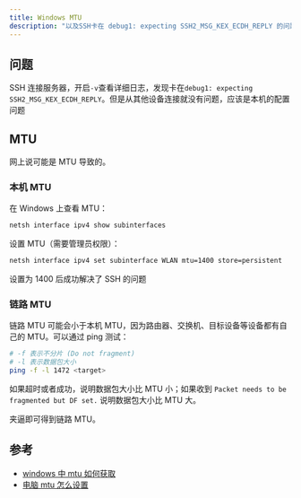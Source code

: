 ```yaml
---
title: Windows MTU
description: "以及SSH卡在 debug1: expecting SSH2_MSG_KEX_ECDH_REPLY 的问题"
---
```


## 问题

SSH 连接服务器，开启`-v`查看详细日志，发现卡在`debug1: expecting SSH2_MSG_KEX_ECDH_REPLY`。但是从其他设备连接就没有问题，应该是本机的配置问题

## MTU

网上说可能是 MTU 导致的。

### 本机 MTU

在 Windows 上查看 MTU：

```bash
netsh interface ipv4 show subinterfaces
```

设置 MTU（需要管理员权限）：

```bash
netsh interface ipv4 set subinterface WLAN mtu=1400 store=persistent
```

设置为 1400 后成功解决了 SSH 的问题

### 链路 MTU

链路 MTU 可能会小于本机 MTU，因为路由器、交换机、目标设备等设备都有自己的 MTU。可以通过 ping 测试：

```bash
# -f 表示不分片 (Do not fragment)
# -l 表示数据包大小
ping -f -l 1472 <target>
```

如果超时或者成功，说明数据包大小比 MTU 小；如果收到 `Packet needs to be fragmented but DF set.` 说明数据包大小比 MTU 大。

夹逼即可得到链路 MTU。

## 参考

- [windows 中 mtu 如何获取](https://www.nndssk.com/xtjc/3944197rQKLE.html)
- [电脑 mtu 怎么设置](https://m.somode.com/course/31380.html)
